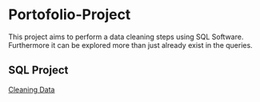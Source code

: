 # Portofolio-Project
This project aims to perform a data cleaning steps using SQL Software. Furthermore it can be explored more than just already exist in the queries.

## SQL Project
[Cleaning Data](https://github.com/SutanSayyid/Portofolio-Project/blob/main/Portofolio_Project1%20(Cleaning%20Data).sql)
